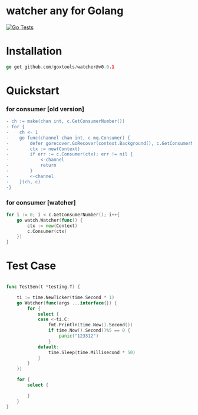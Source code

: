 # watcher any for Golang

[![Go Tests](https://github.com/goxtools/watcher/actions/workflows/go.test.yml/badge.svg)](https://github.com/goxtools/watcher/actions/workflows/go.test.yml)

# Installation

```go
go get github.com/goxtools/watcher@v0.0.1
```

# Quickstart

### for consumer [old version]
```diff
- ch := make(chan int, c.GetConsumerNumber())
- for {
-    ch <- 1
-    go func(channel chan int, c mq.Consumer) {
-        defer gorecover.GoRecover(context.Background(), c.GetConsumerName()+"job异常")
-        ctx := new(Context)
-        if err := c.Consumer(ctx); err != nil {
-            <-channel
-            return
-        }
-        <-channel
-    }(ch, c)
-}
```

### for consumer [watcher]
```go
for i := 0; i < c.GetConsumerNumber(); i++{
    go watch.Watcher(func() {
        ctx := new(Context)
        c.Consumer(ctx)
    })
}
```

# Test Case
```go

func TestSen(t *testing.T) {

	ti := time.NewTicker(time.Second * 1)
	go Watcher(func(args ...interface{}) {
		for {
			select {
			case <-ti.C:
				fmt.Println(time.Now().Second())
				if time.Now().Second()%5 == 0 {
					panic("123312")
				}
			default:
				time.Sleep(time.Millisecond * 50)
			}
		}
	})

	for {
		select {

		}
	}
}
```